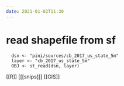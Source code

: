 ```yaml
---
date: 2021-01-02T11:30
---
```


# read shapefile from sf

      dsn <- "pini/sources/cb_2017_us_state_5m" 
      layer <- "cb_2017_us_state_5m"
      OBJ <- st_read(dsn, layer)
      
[[R]]
[[[snips]]]
[[GIS]]